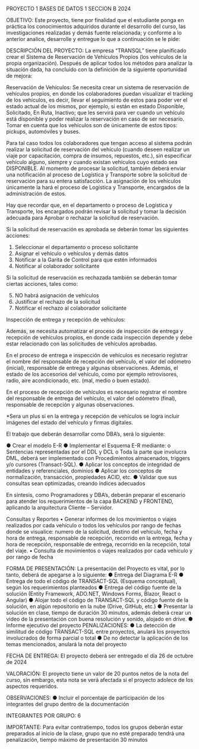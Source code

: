 PROYECTO 1 BASES DE DATOS 1 SECCION B 2024

OBJETIVO:
Este proyecto, tiene por finalidad que el estudiante ponga en práctica los conocimientos adquiridos durante el desarrollo
del curso, las investigaciones realizadas y demás fuente relacionada; y conforme a lo anterior analice, desarrolle y
entregue lo que a continuación se le pide:

DESCRIPCIÓN DEL PROYECTO:
La empresa “TRANSQL” tiene planificado crear el Sistema de Reservación de Vehículos Propios (los vehículos de la propia
organización). Después de aplicar todos los métodos para analizar la situación dada, ha concluido con la definición de la
siguiente oportunidad de mejora:

Reservación de Vehículos:
Se necesita crear un sistema de reservación de vehículos propios, en donde los colaboradores puedan visualizar el tracking
de los vehículos, es decir, llevar el seguimiento de estos para poder ver el estado actual de los mismos, por ejemplo, si
están en estado Disponible, Solicitado, En Ruta, Inactivo; que les servirá para ver cuando un vehículo está disponible y
poder realizar la reservación en caso de ser necesario. Tomar en cuenta que los vehículos son de únicamente de estos
tipos: pickups, automóviles y buses.

Para tal caso todos los colaboradores que tengan acceso al sistema podrán realizar la solicitud de reservación del vehículo
(cuando deseen realizar un viaje por capacitación, compra de insumos, repuestos, etc.), sin especificar vehículo alguno,
siempre y cuando existan vehículos cuyo estado sea DISPONIBLE. Al momento de procesar la solicitud, también deberá
enviar una notificación al proceso de Logística y Transporte sobre la solicitud de reservación para su entera satisfacción.
La asignación de los vehículos únicamente la hará el proceso de Logística y Transporte, encargados de la administración
de estos.

Hay que recordar que, en el departamento o proceso de Logística y Transporte, los encargados podrán revisar la solicitud
y tomar la decisión adecuada para Aprobar o rechazar la solicitud de reservación.

Si la solicitud de reservación es aprobada se deberán tomar las siguientes acciones:
1. Seleccionar el departamento o proceso solicitante
2. Asignar el vehículo o vehículos y demás datos
3. Notificar a la Garita de Control para que estén informados
4. Notificar al colaborador solicitante
   
Si la solicitud de reservación es rechazada también se deberán tomar ciertas acciones, tales como:

5. NO habrá asignación de vehículos
6. Justificar el rechazo de la solicitud
7. Notificar el rechazo al colaborador solicitante

Inspección de entrega y recepción de vehículos:

Además, se necesita automatizar el proceso de inspección de entrega y recepción de vehículos propios, en donde cada
inspección depende y debe estar relacionado con las solicitudes de vehículos aprobadas.

En el proceso de entrega e inspección de vehículos es necesario registrar el nombre del responsable de recepción del
vehículo, el valor del odómetro (inicial), responsable de entrega y algunas observaciones. Además, el estado de los
accesorios del vehículo, como por ejemplo retrovisores, radio, aire acondicionado, etc. (mal, medio o buen estado).

En el proceso de recepción de vehículos es necesario registrar el nombre del responsable de entrega del vehículo, el valor
del odómetro (final), responsable de recepción y algunas observaciones.

*Sera un plus si en la entrega y recepción de vehículos se logra incluir imágenes del estado del vehículo y firmas digitales.

El trabajo que deberán desarrollar como DBA’s, será lo siguiente:

● Crear el modelo E-R
● Implementar el Esquema E-R mediante:
  o Sentencias representadas por el DDL y DCL
  o Toda la parte que involucra DML, deberá ser implementado con Procedimientos almacenados, triggers
y/o cursores (Transact-SQL).
● Aplicar los conceptos de integridad de entidades y referenciales, dominios
● Aplicar los conceptos de normalización, transacción, propiedades ACID, etc.
● Validar que sus consultas sean optimizadas, creando índices adecuados

En síntesis, como Programadores y DBA’s, deberán preparar el escenario para atender los requerimientos de la capa
BACKEND y FRONTEND, aplicando la arquitectura Cliente – Servidor.

Consultas y Reportes
• Generar informes de los movimientos o viajes realizados por cada vehículo o todos los vehículos por rango de fechas
donde se visualice: numero de la solicitud, destino del vehículo, fecha y hora de entrega, responsable de recepción,
recorrido en la entrega, fecha y hora de recepción, responsable de entrega, recorrido en la recepción, total del viaje.
• Consulta de movimientos o viajes realizados por cada vehículo y por rango de fecha

FORMA DE PRESENTACIÓN:
La presentación del Proyecto es vital, por lo tanto, deberá de apegarse a lo siguiente:
● Entrega del Diagrama E-R
● Entrega de todo el código de TRANSACT-SQL (Esquema conceptual), según los requerimientos planteados
● Entrega del código fuente de la solución (Entity Framework, ADO.NET, Windows Forms, Blazor, React o Angular)
● Alojar todo el código de TRANSACT-SQL y código fuente de la solución, en algún repositorio en la nube (Drive,
GitHub, etc.)
● Presentar la solución en clase, tiempo de duración 30 minutos, además deberá crear un video de la presentación
con buena resolución y sonido, alojado en drive.
● Informe ejecutivo del proyecto
PENALIZACIONES:
● La detección de similitud de código TRANSACT-SQL entre proyectos, anulará los proyectos involucrados de forma
parcial o total
● De no detectar la aplicación de los temas mencionados, anulará la nota del proyecto

FECHA DE ENTREGA:
El proyecto deberá ser entregado el día 26 de octubre de 2024

VALORACIÓN:
El proyecto tiene un valor de 20 puntos netos de la nota del curso, sin embargo, esta nota se verá afectada si el proyecto
adolece de los aspectos requeridos.

OBSERVACIONES:
● Incluir el porcentaje de participación de los integrantes del grupo dentro de la documentación

INTEGRANTES POR GRUPO: 6

IMPORTANTE:
Para evitar contratiempo, todos los grupos deberán estar preparados al inicio de la clase, grupo que no esté preparado
tendrá una penalización, tiempo máximo de presentación 30 minutos
